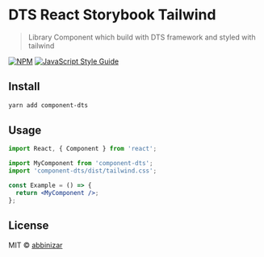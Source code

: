 # DTS React Storybook Tailwind

> Library Component which build with DTS framework and styled with tailwind

[![NPM](https://img.shields.io/npm/v/react-lib-test.svg)](https://www.npmjs.com/package/component-dts) [![JavaScript Style Guide](https://img.shields.io/badge/code_style-standard-brightgreen.svg)](https://standardjs.com)

## Install

```bash
yarn add component-dts
```

## Usage

```jsx
import React, { Component } from 'react';

import MyComponent from 'component-dts';
import 'component-dts/dist/tailwind.css';

const Example = () => {
  return <MyComponent />;
};
```

## License

MIT © [abbinizar](https://github.com/abbinizar)
